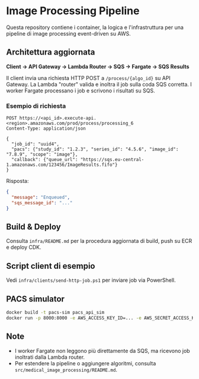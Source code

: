 
# Image Processing Pipeline

Questa repository contiene i container, la logica e l'infrastruttura per una pipeline di image processing event-driven su AWS.

## Architettura aggiornata

**Client → API Gateway → Lambda Router → SQS → Fargate → SQS Results**

Il client invia una richiesta HTTP POST a `/process/{algo_id}` su API Gateway. La Lambda "router" valida e inoltra il job sulla coda SQS corretta. I worker Fargate processano i job e scrivono i risultati su SQS.

### Esempio di richiesta

```http
POST https://<api_id>.execute-api.<region>.amazonaws.com/prod/process/processing_6
Content-Type: application/json

{
  "job_id": "uuid4",
  "pacs": {"study_id": "1.2.3", "series_id": "4.5.6", "image_id": "7.8.9", "scope": "image"},
  "callback": {"queue_url": "https://sqs.eu-central-1.amazonaws.com/123456/ImageResults.fifo"}
}
```

Risposta:

```json
{
  "message": "Enqueued",
  "sqs_message_id": "..."
}
```

## Build & Deploy

Consulta `infra/README.md` per la procedura aggiornata di build, push su ECR e deploy CDK.

## Script client di esempio

Vedi `infra/clients/send-http-job.ps1` per inviare job via PowerShell.

## PACS simulator

```bash
docker build -t pacs-sim pacs_api_sim
docker run -p 8000:8000 -e AWS_ACCESS_KEY_ID=... -e AWS_SECRET_ACCESS_KEY=... pacs-sim
```

## Note
- I worker Fargate non leggono più direttamente da SQS, ma ricevono job inoltrati dalla Lambda router.
- Per estendere la pipeline o aggiungere algoritmi, consulta `src/medical_image_processing/README.md`.
